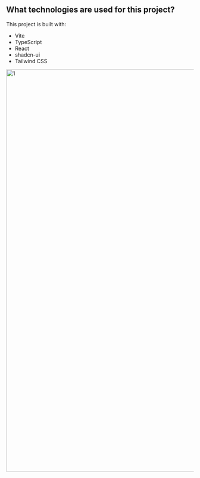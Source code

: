 
## What technologies are used for this project?

This project is built with:

- Vite
- TypeScript
- React
- shadcn-ui
- Tailwind CSS

<img width="1920" height="1080" alt="1" src="https://github.com/user-attachments/assets/d011e05f-b8e0-488b-900c-f72155ee61ae" />
